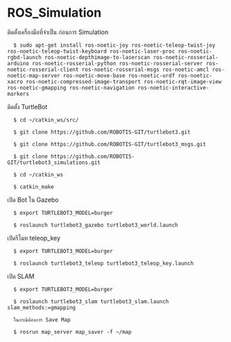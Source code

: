# ROS_Simulation

ติดตั้งเครื่องมือที่จำเป็น ก่อนการ Simulation

      $ sudo apt-get install ros-noetic-joy ros-noetic-teleop-twist-joy ros-noetic-teleop-twist-keyboard ros-noetic-laser-proc ros-noetic-rgbd-launch ros-noetic-depthimage-to-laserscan ros-noetic-rosserial-arduino ros-noetic-rosserial-python ros-noetic-rosserial-server ros-noetic-rosserial-client ros-noetic-rosserial-msgs ros-noetic-amcl ros-noetic-map-server ros-noetic-move-base ros-noetic-urdf ros-noetic-xacro ros-noetic-compressed-image-transport ros-noetic-rqt-image-view ros-noetic-gmapping ros-noetic-navigation ros-noetic-interactive-markers 
      
      
ติดตั้ง TurtleBot

      $ cd ~/catkin_ws/src/
      
      $ git clone https://github.com/ROBOTIS-GIT/turtlebot3.git
      
      $ git clone https://github.com/ROBOTIS-GIT/turtlebot3_msgs.git 
      
      $ git clone https://github.com/ROBOTIS-GIT/turtlebot3_simulations.git 
      
      $ cd ~/catkin_ws 
      
      $ catkin_make 
      
เปิด Bot ใน Gazebo

      $ export TURTLEBOT3_MODEL=burger
      
      $ roslaunch turtlebot3_gazebo turtlebot3_world.launch
      
เปิดรีโมท teleop_key
      
      $ export TURTLEBOT3_MODEL=burger

      $ roslaunch turtlebot3_teleop turtlebot3_teleop_key.launch
      
      
เปิด SLAM

      $ export TURTLEBOT3_MODEL=burger
      
      $ roslaunch turtlebot3_slam turtlebot3_slam.launch slam_methods:=gmapping
      
      ในกรณีต้องการ Save Map 
      
      $ rosrun map_server map_saver -f ~/map
      
      
      
